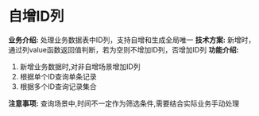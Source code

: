 # 自增ID列
**业务介绍:**
处理业务数据表中ID列，支持自增和生成全局唯一
**技术方案:**
新增时，通过列value函数返回值判断，若为空则不增加ID列，否增加ID列
**功能介绍:**
1. 新增业务数据时,对非自增场景增加ID列
2. 根据单个ID查询单条记录
3. 根据多个ID查询记录集合


**注意事项:**
查询场景中,时间不一定作为筛选条件,需要结合实际业务手动处理